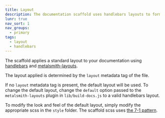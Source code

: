 ```yaml
---
title: Layout
description: The documentation scaffold uses handlebars layouts to format each page.
lunr: true
nav_sort: 1
nav_groups:
  - primary
tags:
  - layout
  - handlebars
---
```

The scaffold applies a standard layout to your documentation using [handlebars](http://handlebarsjs.com/) and [metalsmith-layouts](https://github.com/superwolff/metalsmith-layouts).

The layout applied is determined by the `layout` metadata tag of the file.

If no `layout` metadata tag is present, the default layout will be used. To change the default layout, change the  `default` option passed to the `metalsmith-layouts` plugin in `lib/build-docs.js` to a valid handlebars layout.

To modify the look and feel of the default layout, simply modify the appropriate scss in the `style` folder. The scaffold scss uses [the 7-1 pattern](https://sass-guidelin.es/#the-7-1-pattern).
